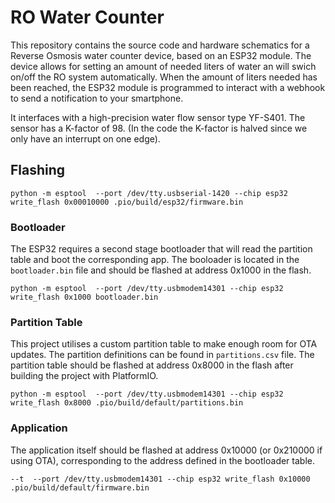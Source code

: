 # RO Water Counter

This repository contains the source code and hardware schematics for a Reverse Osmosis water counter device, based on an ESP32 module. The device allows for setting an amount of needed liters of water an will swich on/off the RO system automatically. When the amount of liters needed has been reached, the ESP32 module is programmed to interact with a webhook to send a notification to your smartphone.

It interfaces with a high-precision water flow sensor type YF-S401. The sensor has a K-factor of 98. (In the code the K-factor is halved since we only have an interrupt on one edge).

## Flashing

```shell
python -m esptool  --port /dev/tty.usbserial-1420 --chip esp32 write_flash 0x00010000 .pio/build/esp32/firmware.bin
```
### Bootloader

The ESP32 requires a second stage bootloader that will read the partition table and boot the corresponding app.
The booloader is located in the `bootloader.bin` file and should be flashed at address 0x1000 in the flash.

```shell
python -m esptool  --port /dev/tty.usbmodem14301 --chip esp32 write_flash 0x1000 bootloader.bin
```

### Partition Table

This project utilises a custom partition table to make enough room for OTA updates.
The partition definitions can be found in `partitions.csv` file. The partition table should be flashed
at address 0x8000 in  the flash after building the project with PlatformIO.


```shell
python -m esptool  --port /dev/tty.usbmodem14301 --chip esp32 write_flash 0x8000 .pio/build/default/partitions.bin
```

### Application

The application itself should be flashed at address 0x10000 (or 0x210000 if using OTA), corresponding to the address defined in the bootloader table.

```shell
--t  --port /dev/tty.usbmodem14301 --chip esp32 write_flash 0x10000 .pio/build/default/firmware.bin
```
